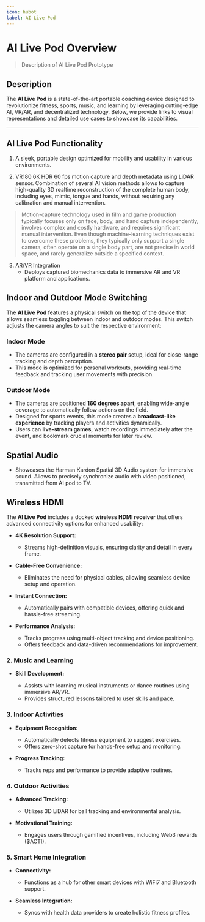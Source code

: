 ```yaml
---
icon: hubot
label: AI Live Pod
---
```


# AI Live Pod Overview

> Description of AI Live Pod Prototype

## Description
The **AI Live Pod** is a state-of-the-art portable coaching device designed to revolutionize fitness, sports, music, and learning by leveraging cutting-edge AI, VR/AR, and decentralized technology. Below, we provide links to visual representations and detailed use cases to showcase its capabilities.

---

## AI Live Pod Functionality

1. A sleek, portable design optimized for mobility and usability in various environments. 

2.  VR180 6K HDR 60 fps motion capture and depth metadata using LiDAR sensor. Combination of several AI vision methods allows to capture high-quality 3D realtime reconstruction of the complete human body, including eyes, mimic, tongue and hands, without requiring any calibration and manual intervention.

> Motion-capture technology used in film and game production typically focuses only on face, body, and hand capture independently, involves complex and costly hardware, and requires significant manual intervention.  Even though machine-learning techniques exist to overcome these problems, they typically only support a single camera, often operate on a single body part, are not precise in world space, and rarely generalize outside a specified context.

3. AR/VR Integration
   - Deploys captured biomechanics data to immersive AR and VR platform and applications.

## Indoor and Outdoor Mode Switching

The **AI Live Pod** features a physical switch on the top of the device that allows seamless toggling between indoor and outdoor modes. This switch adjusts the camera angles to suit the respective environment:

### Indoor Mode
- The cameras are configured in a **stereo pair** setup, ideal for close-range tracking and depth perception.
- This mode is optimized for personal workouts, providing real-time feedback and tracking user movements with precision.

### Outdoor Mode
- The cameras are positioned **160 degrees apart**, enabling wide-angle coverage to automatically follow actions on the field.
- Designed for sports events, this mode creates a **broadcast-like experience** by tracking players and activities dynamically.
- Users can **live-stream games**, watch recordings immediately after the event, and bookmark crucial moments for later review.

## Spatial Audio
- Showcases the Harman Kardon Spatial 3D Audio system for immersive sound. Allows to precisely synchronize audio with video positioned, transmitted from AI pod to TV.

## Wireless HDMI

The **AI Live Pod** includes a docked **wireless HDMI receiver** that offers advanced connectivity options for enhanced usability:

- **4K Resolution Support:**
  - Streams high-definition visuals, ensuring clarity and detail in every frame.
  <!-- Ideal for reviewing sports games, fitness progress, or immersive AR/VR experiences in stunning quality. -->

- **Cable-Free Convenience:**
  - Eliminates the need for physical cables, allowing seamless device setup and operation. 
  <!-- Wireless functionality enhances portability and minimizes setup time, making it perfect for on-the-go users. -->

- **Instant Connection:**
  - Automatically pairs with compatible devices, offering quick and hassle-free streaming.
  <!-- Simplified pairing ensures users can focus on their activities without technical distractions. -->
  <!-- The wireless HDMI receiver adds value to both individual and group activities, supporting various use cases.

## Use Cases

### 1. **Fitness and Sports Training**
- **Personalized Workouts:**
  - Real-time coaching and customized routines based on user performance.
  - Injury prevention through posture correction and muscle tracking.  
  <!-- Each workout is dynamically tailored to fit the user's physical condition and goals, leveraging advanced tracking and data analysis. -->

- **Performance Analysis:**
  - Tracks progress using multi-object tracking and device positioning.
  - Offers feedback and data-driven recommendations for improvement.
  
  <!-- The tracking system ensures precision in monitoring physical activity, giving actionable insights for better performance. -->

### 2. **Music and Learning**
- **Skill Development:**
  - Assists with learning musical instruments or dance routines using immersive AR/VR.
  - Provides structured lessons tailored to user skills and pace.
  
  <!-- AR/VR integration allows for interactive and engaging skill-building exercises, replicating real-world scenarios. -->

### 3. **Indoor Activities**
- **Equipment Recognition:**
  - Automatically detects fitness equipment to suggest exercises.
  - Offers zero-shot capture for hands-free setup and monitoring.
  
  <!-- The system's ability to recognize equipment makes it ideal for streamlined workouts in home or gym settings. -->

- **Progress Tracking:**
  - Tracks reps and performance to provide adaptive routines.
  
  <!-- With continuous tracking, the device ensures users achieve steady progress by adjusting routines in real-time. -->

### 4. **Outdoor Activities**
- **Advanced Tracking:**
  - Utilizes 3D LiDAR for ball tracking and environmental analysis.
  
  <!-- LiDAR technology ensures precise tracking of fast-paced sports activities, adapting to dynamic environments. -->

- **Motivational Training:**
  - Engages users through gamified incentives, including Web3 rewards ($ACTI).
  
  <!-- Gamification elements, such as rewards, encourage consistency and enhance motivation for outdoor sports. -->

### 5. **Smart Home Integration**
- **Connectivity:**
  - Functions as a hub for other smart devices with WiFi7 and Bluetooth support.

- **Seamless Integration:**
  - Syncs with health data providers to create holistic fitness profiles.
